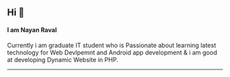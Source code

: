 ## Hi 👋
#### I am Nayan Raval
Currently i am graduate IT student who is Passionate about learning latest technology for Web Devlpemnt and Android app development & i am good at developing Dynamic Website in PHP.
<hr>
<div>
  
</div>
